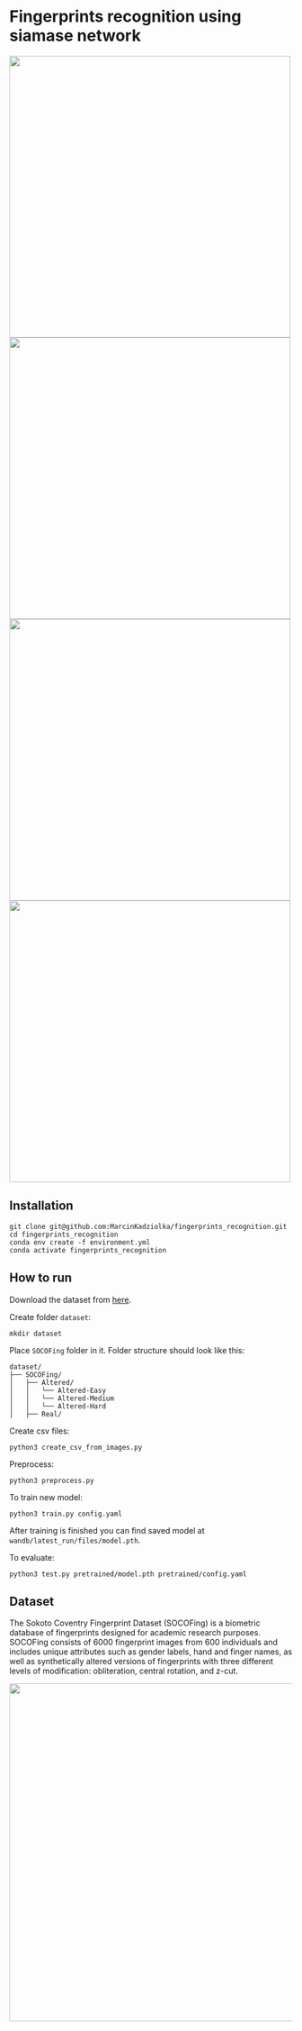 # Fingerprints recognition using siamase network

<img src="https://github.com/MarcinKadziolka/fingerprints_recognition/assets/30349386/13bfc0a2-5287-4b3f-8184-e4d448460346" width="500">
<img src="https://github.com/MarcinKadziolka/fingerprints_recognition/assets/30349386/b1c6c6a3-c19b-4225-9586-330603b4bd86" width="500">
<img src="https://github.com/MarcinKadziolka/fingerprints_recognition/assets/30349386/7d2cb37e-a8a6-464b-83c1-b5ac43d87339" width="500">
<img src="https://github.com/MarcinKadziolka/fingerprints_recognition/assets/30349386/b9c8f63b-fbbb-4c1d-934a-3f1a1694f972" width="500">


## Installation
~~~
git clone git@github.com:MarcinKadziolka/fingerprints_recognition.git
cd fingerprints_recognition
conda env create -f environment.yml
conda activate fingerprints_recognition
~~~
## How to run
Download the dataset from [here](https://www.kaggle.com/datasets/ruizgara/socofing).


Create folder `dataset`:
~~~
mkdir dataset
~~~

Place `SOCOFing` folder in it. Folder structure should look like this:
~~~
dataset/
├── SOCOFing/                                                                                  
│   ├── Altered/
│   │   └── Altered-Easy
│   │   └── Altered-Medium
│   │   └── Altered-Hard                                                                                                                        
│   ├── Real/                                                                            
~~~

Create csv files:
~~~
python3 create_csv_from_images.py
~~~
Preprocess:
~~~
python3 preprocess.py
~~~
To train new model:
~~~
python3 train.py config.yaml
~~~
After training is finished you can find saved model at `wandb/latest_run/files/model.pth`.

To evaluate:
~~~
python3 test.py pretrained/model.pth pretrained/config.yaml
~~~
## Dataset
The Sokoto Coventry Fingerprint Dataset (SOCOFing) is a biometric database of fingerprints designed for academic research purposes. SOCOFing consists of 6000 fingerprint images from 600 individuals and includes unique attributes such as gender labels, hand and finger names, as well as synthetically altered versions of fingerprints with three different levels of modification: obliteration, central rotation, and z-cut.


<img src="https://github.com/MarcinKadziolka/fingerprints_recognition/assets/30349386/20e7a7ec-f266-4d2d-8bc5-f562e7781d43" width="600">

